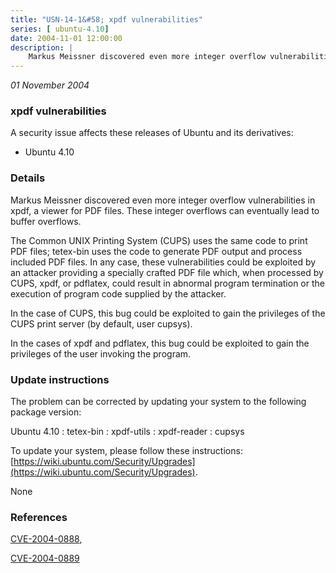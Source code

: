 ```yaml
---
title: "USN-14-1&#58; xpdf vulnerabilities"
series: [ ubuntu-4.10]
date: 2004-11-01 12:00:00
description: |
    Markus Meissner discovered even more integer overflow vulnerabilities in xpdf, a viewer for PDF files. These integer overflows can eventually lead to buffer overflows.
--- 
```

 
 

*01 November 2004*

### xpdf vulnerabilities

A security issue affects these releases of Ubuntu and its derivatives:

* Ubuntu 4.10

### Details

Markus Meissner discovered even more integer overflow vulnerabilities in xpdf, a viewer for PDF files. These integer overflows can eventually lead to buffer overflows.

The Common UNIX Printing System (CUPS) uses the same code to print PDF files; tetex-bin uses the code to generate PDF output and process included PDF files. In any case, these vulnerabilities could be exploited by an attacker providing a specially crafted PDF file which, when processed by CUPS, xpdf, or pdflatex, could result in abnormal program termination or the execution of program code supplied by the attacker.

In the case of CUPS, this bug could be exploited to gain the privileges of the CUPS print server (by default, user cupsys).

In the cases of xpdf and pdflatex, this bug could be exploited to gain the privileges of the user invoking the program.

### Update instructions

The problem can be corrected by updating your system to the following package version:

Ubuntu 4.10
 : tetex-bin 
 : xpdf-utils 
 : xpdf-reader 
 : cupsys 

To update your system, please follow these instructions: [https://wiki.ubuntu.com/Security/Upgrades](https://wiki.ubuntu.com/Security/Upgrades).

None

### References

 
 [CVE-2004-0888](http://people.ubuntu.com/~ubuntu-security/cve/CVE-2004-0888), 

 [CVE-2004-0889](http://people.ubuntu.com/~ubuntu-security/cve/CVE-2004-0889)
 

